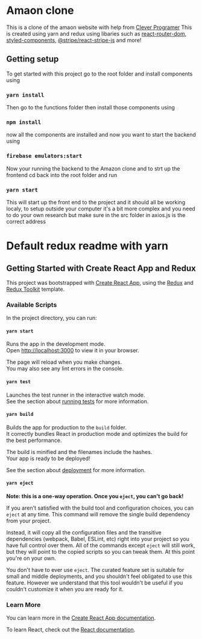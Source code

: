 # Amaon clone

This is a clone of the amaon website with help from [Clever Programer](https://www.youtube.com/watch?v=_Z6eRoagmz4&list=PLJfzZCO0xwHnWJBLP51fAoeJk1sRJe8fy) This is created using yarn and redux using libaries such as [react-router-dom](https://yarnpkg.com/package/react-router-dom), [styled-components](https://yarnpkg.com/package/styled-components), [@stripe/react-stripe-js](https://yarnpkg.com/package/@stripe/react-stripe-js) and more!

## Getting setup

To get started with this project go to the root folder and install components using

### `yarn install`

Then go to the functions folder then install those components using

### `npm install`

now all the components are installed and now you want to start the backend using

### `firebase emulators:start`

Now your running the backend to the Amazon clone and to strt up the frontend cd back into the root folder and run

### `yarn start`

This will start up the front end to the project and it should all be working localy, to setup outside your computer it's a bit more complex and you need to do your own research but make sure in the src folder in axios.js is the correct address

# Default redux readme with yarn

## Getting Started with Create React App and Redux

This project was bootstrapped with [Create React App](https://github.com/facebook/create-react-app), using the [Redux](https://redux.js.org/) and [Redux Toolkit](https://redux-toolkit.js.org/) template.

### Available Scripts

In the project directory, you can run:

#### `yarn start`

Runs the app in the development mode.\
Open [http://localhost:3000](http://localhost:3000) to view it in your browser.

The page will reload when you make changes.\
You may also see any lint errors in the console.

#### `yarn test`

Launches the test runner in the interactive watch mode.\
See the section about [running tests](https://facebook.github.io/create-react-app/docs/running-tests) for more information.

#### `yarn build`

Builds the app for production to the `build` folder.\
It correctly bundles React in production mode and optimizes the build for the best performance.

The build is minified and the filenames include the hashes.\
Your app is ready to be deployed!

See the section about [deployment](https://facebook.github.io/create-react-app/docs/deployment) for more information.

#### `yarn eject`

**Note: this is a one-way operation. Once you `eject`, you can't go back!**

If you aren't satisfied with the build tool and configuration choices, you can `eject` at any time. This command will remove the single build dependency from your project.

Instead, it will copy all the configuration files and the transitive dependencies (webpack, Babel, ESLint, etc) right into your project so you have full control over them. All of the commands except `eject` will still work, but they will point to the copied scripts so you can tweak them. At this point you're on your own.

You don't have to ever use `eject`. The curated feature set is suitable for small and middle deployments, and you shouldn't feel obligated to use this feature. However we understand that this tool wouldn't be useful if you couldn't customize it when you are ready for it.

### Learn More

You can learn more in the [Create React App documentation](https://facebook.github.io/create-react-app/docs/getting-started).

To learn React, check out the [React documentation](https://reactjs.org/).
